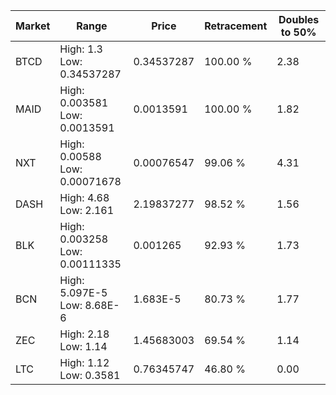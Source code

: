 | Market | Range | Price| Retracement | Doubles to 50% |
| --- | --- | --- | --- | --- |
| BTCD | High: 1.3<br />Low: 0.34537287 | 0.34537287 | 100.00 % | 2.38 |
| MAID | High: 0.003581<br />Low: 0.0013591 | 0.0013591 | 100.00 % | 1.82 |
| NXT | High: 0.00588<br />Low: 0.00071678 | 0.00076547 | 99.06 % | 4.31 |
| DASH | High: 4.68<br />Low: 2.161 | 2.19837277 | 98.52 % | 1.56 |
| BLK | High: 0.003258<br />Low: 0.00111335 | 0.001265 | 92.93 % | 1.73 |
| BCN | High: 5.097E-5<br />Low: 8.68E-6 | 1.683E-5 | 80.73 % | 1.77 |
| ZEC | High: 2.18<br />Low: 1.14 | 1.45683003 | 69.54 % | 1.14 |
| LTC | High: 1.12<br />Low: 0.3581 | 0.76345747 | 46.80 % | 0.00 |
